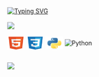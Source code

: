 ##

[![Typing SVG](https://readme-typing-svg.herokuapp.com/?color=1E90FF&size=35&center=false&vCenter=true&width=1000&lines=HELLO,+My+name+is+Daniel+Machado;I'm+28+years+old;I'm+from+Brazil;Data+Scientist;Be+Welcome!+:%29)](https://git.io/typing-svg)


 <a href="https://github.com/anuraghazra/github-readme-stats">
  <img height=200 align="center" src="https://github-readme-stats.vercel.app/api?username=DanielM047&show_icons=true&theme=tokyonight" />
</a>
<!--a href="https://github.com/anuraghazra/convoychat">
  <img height=200 align="center" src="https://github-readme-stats.vercel.app/api/top-langs?username=DanielM047&layout=compact&langs_count=8&card_width=320&show_icons=true&theme=tokyonight" />
</a-->

<div style="display: inline_block"><br>
  <img align="center" alt="HTML" height="30" width="40" src="https://raw.githubusercontent.com/devicons/devicon/master/icons/html5/html5-original.svg">
  <img align="center" alt="CSS" height="30" width="40" src="https://raw.githubusercontent.com/devicons/devicon/master/icons/css3/css3-original.svg">
  <img align="center" alt="Python" height="30" width="40" src="https://raw.githubusercontent.com/devicons/devicon/master/icons/python/python-original.svg">
  <img align="center" alt="Python" height="30" width="40" src="https://cdn.jsdelivr.net/gh/devicons/devicon@latest/icons/azuresqldatabase/azuresqldatabase-original.svg" />
  

</div>

##

<div>
 <a href=https://www.linkedin.com/in/daniel-machado-23aa5a2a6/><img src="https://img.shields.io/badge/LinkedIn-0077B5?style=for-the-badge&logo=linkedin&logoColor=white">
</div>
